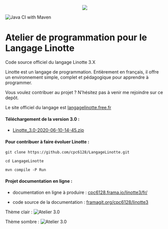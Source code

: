 <p align="center">
  <img src="http://langagelinotte.free.fr/github/entete2.png">
</p>

![Java CI with Maven](https://github.com/cpc6128/LangageLinotte/workflows/Java%20CI%20with%20Maven/badge.svg)

# Atelier de programmation pour le Langage Linotte

Code source officiel du langage Linotte 3.X

Linotte est un langage de programmation. 
Entièrement en français, il offre un environnement simple, complet et pédagogique pour apprendre à programmer. 

Vous voulez contribuer au projet ? N'hésitez pas à venir me rejoindre sur ce depôt.

Le site officiel du langage est <a href="http://langagelinotte.free.fr">langagelinotte.free.fr</a>

#### Téléchargement de la version 3.0 :

- <a href="https://bitbucket.org/metalm/langagelinotte/downloads/Linotte_3.0-2020-06-10-14-45.zip">Linotte_3.0-2020-06-10-14-45.zip</a>

#### Pour contribuer à faire évoluer Linotte :
 `git clone https://github.com/cpc6128/LangageLinotte.git`
 
 `cd LangageLinotte`
 
 `mvn compile -P Run`

#### Projet documentation en ligne :

- documentation en ligne à produire : <a href="https://cpc6128.frama.io/linotte3/fr/">cpc6128.frama.io/linotte3/fr/</a>

- code source de la documentation : <a href="https://framagit.org/cpc6128/linotte3">framagit.org/cpc6128/linotte3</a>

Thème clair :
![Atelier 3.0](http://langagelinotte.free.fr/github/atelier2.png)

Thème sombre :
![Atelier 3.0](http://langagelinotte.free.fr/github/atelier-dracula2.png)
